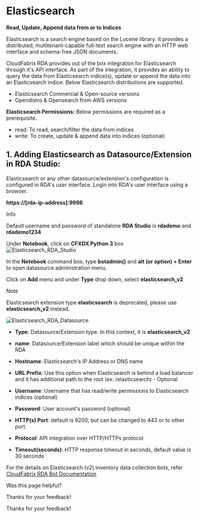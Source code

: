  



Elasticsearch
=============

**Read, Update, Append data from or to Indices**

Elasticsearch is a search engine based on the Lucene library. It provides a distributed, multitenant-capable full-text search engine with an HTTP web interface and schema-free JSON documents.

CloudFabrix RDA provides out of the box integration for Elasticsearch through it's API interface. As part of the integration, it provides an ability to query the data from Elasticsearch indice(s), update or append the data into an Elasticsearch indice. Below Elasticsearch distributions are supported.

*   Elasticsearch Commercial & Open-source versions
*   Opendistro & Opensearch from AWS versions

**Elasticsearch Permissions:** Below permissions are required as a prerequisite.

*   read: To read, search/filter the data from indices
*   write: To create, update & append data into indices (optional)

****1\. Adding Elasticsearch as Datasource/Extension in RDA Studio:****
-----------------------------------------------------------------------

Elasticsearch or any other datasource/extension's configuration is configured in RDA's user interface. Login into RDA's user interface using a browser.

**https://\[rda-ip-address\]:9998**

Info

Default username and password of standalone **RDA Studio** is **rdademo** and **rdademo1234**

Under **Notebook**, click on **CFXDX Python 3** box ![Elasticsearch_RDA_Studio](https://bot-docs.cloudfabrix.io/images/rda_integrations/elasticsearch/elasticsearch_launcher2.png)

In the **Notebook** command box, type **botadmin()** and **alt (or option) + Enter** to open datasource administration menu.

Click on **Add** menu and under **Type** drop down, select **elasticsearch\_v2**

Note

Elasticsearch extension type **elasticsearch** is deprecated, please use **elasticsearch\_v2** instead.

![Elasticsearch_RDA_Datasource](https://bot-docs.cloudfabrix.io/images/rda_integrations/elasticsearch/elasticsearch_elasticsearchv2.png)

*   **Type**: Datasource/Extension type. In this context, it is **elasticsearch\_v2**
    
*   **name**: Datasource/Extension label which should be unique within the RDA
    
*   **Hostname**: Elasticsearch's IP Address or DNS name
    
*   **URL Prefix**: Use this option when Elasticsearch is behind a load balancer and it has additional path to the root (ex: /elasticsearch) - Optional
    
*   **Username**: Username that has read/write permissions to Elasticsearch indices (optional)
    
*   **Password**: User account's password (optional)
    
*   **HTTP(s) Port**: default is 9200, but can be changed to 443 or to other port
    
*   **Protocol**: API integration over HTTP/HTTPs protocol
    
*   **Timeout(seconds)**: HTTP response timeout in seconds, default value is 30 seconds
    

For the details on Elasticsearch (v2) inventory data collection bots, refer [CloudFabrix RDA Bot Documentation](https://bot-docs.cloudfabrix.io/Extensions/extensions_D_E/#extension-elasticsearch_v2 "CloudFabrix RDA Bot Documentation")

Was this page helpful?

Thanks for your feedback!

Thanks for your feedback!